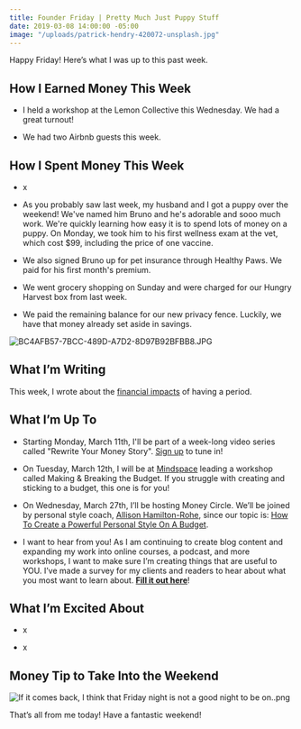 ```yaml
---
title: Founder Friday | Pretty Much Just Puppy Stuff
date: 2019-03-08 14:00:00 -05:00
image: "/uploads/patrick-hendry-420072-unsplash.jpg"
---
```


Happy Friday! Here’s what I was up to this past week.

## **How I Earned Money This Week**

* I held a workshop at the Lemon Collective this Wednesday. We had a great turnout!

* We had two Airbnb guests this week.

## **How I Spent Money This Week**

* x

* As you probably saw last week, my husband and I got a puppy over the weekend! We've named him Bruno and he's adorable and sooo much work. We're quickly learning how easy it is to spend lots of money on a puppy. On Monday, we took him to his first wellness exam at the vet, which cost $99, including the price of one vaccine. 

* We also signed Bruno up for pet insurance through Healthy Paws. We paid for his first month's premium.

* We went grocery shopping on Sunday and were charged for our Hungry Harvest box from last week. 

* We paid the remaining balance for our new privacy fence. Luckily, we have that money already set aside in savings.

![BC4AFB57-7BCC-489D-A7D2-8D97B92BFBB8.JPG](/uploads/BC4AFB57-7BCC-489D-A7D2-8D97B92BFBB8.JPG)

## **What I’m Writing**

This week, I wrote about the [financial impacts](https://www.maggiegermano.com/blog/the-economics-of-menstruation/) of having a period.

## **What I’m Up To**

* Starting Monday, March 11th, I'll be part of a week-long video series called "Rewrite Your Money Story". [Sign up](https://rewriteyourmoneystory.com/#MaggieGermano) to tune in!

* On Tuesday, March 12th, I will be at [Mindspace](https://www.eventbrite.com/e/making-breaking-the-budget-tickets-55047193638) leading a workshop called Making & Breaking the Budget. If you struggle with creating and sticking to a budget, this one is for you!

* On Wednesday, March 27th, I’ll be hosting Money Circle. We’ll be joined by personal style coach, [Allison Hamilton-Rohe](https://dailyoutfit.com/), since our topic is: [How To Create a Powerful Personal Style On A Budget](https://www.eventbrite.com/e/money-circle-how-to-create-a-powerful-personal-style-on-a-budget-tickets-54939672038).

* I want to hear from you! As I am continuing to create blog content and expanding my work into online courses, a podcast, and more workshops, I want to make sure I’m creating things that are useful to YOU. I’ve made a survey for my clients and readers to hear about what you most want to learn about. **[Fill it out here](https://docs.google.com/forms/d/e/1FAIpQLSedjARbOmwC3_EomplCDDmNze_ZVLHwymIhqJbNcNqvM6gWVg/viewform?usp=sf_link)**!

## **What I’m Excited About**

* x

* x

## **Money Tip to Take Into the Weekend**

![If it comes back, I think that Friday night is not a good night to be on..png](/uploads/If%20it%20comes%20back,%20I%20think%20that%20Friday%20night%20is%20not%20a%20good%20night%20to%20be%20on..png)

That’s all from me today! Have a fantastic weekend!